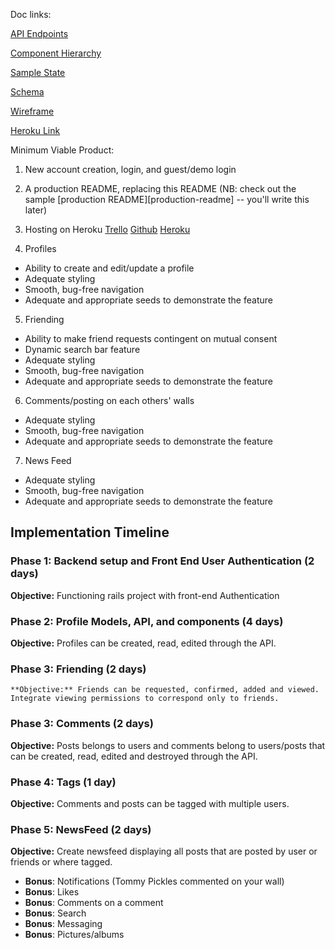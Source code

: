 
Doc links:

[API Endpoints](api-endpoints.md)

[Component Hierarchy](component-hierarchy.md)

[Sample State](sample-state.md)

[Schema](schema.md)

[Wireframe](/wireframes)

[Heroku Link](https://powerful-forest-53993.herokuapp.com/)

Minimum Viable Product:

1. New account creation, login, and guest/demo login
2. A production README, replacing this README (NB: check out the sample [production README][production-readme] -- you'll write this later)
3. Hosting on Heroku
[Trello](https://trello.com/b/tCA9Md8x/facebook-clone-fullstack)
[Github](https://github.com/deadwater88/FakeStack)
[Heroku](https://powerful-forest-53993.herokuapp.com/)

4. Profiles
  * Ability to create and edit/update a profile
  * Adequate styling
  * Smooth, bug-free navigation
  * Adequate and appropriate seeds to demonstrate the feature
5. Friending
  * Ability to make friend requests contingent on mutual consent
  * Dynamic search bar feature
  * Adequate styling
  * Smooth, bug-free navigation
  * Adequate and appropriate seeds to demonstrate the feature
6. Comments/posting on each others' walls
  * Adequate styling
  * Smooth, bug-free navigation
  * Adequate and appropriate seeds to demonstrate the feature
7. News Feed
  * Adequate styling
  * Smooth, bug-free navigation
  * Adequate and appropriate seeds to demonstrate the feature

  ## Implementation Timeline

  ### Phase 1: Backend setup and Front End User Authentication (2 days)

  **Objective:** Functioning rails project with front-end Authentication

  ### Phase 2: Profile Models, API, and components (4 days)

  **Objective:** Profiles can be created, read, edited through
  the API.

  ### Phase 3: Friending (2 days)

    **Objective:** Friends can be requested, confirmed, added and viewed. Integrate viewing permissions to correspond only to friends.

  ### Phase 3: Comments (2 days)

  **Objective:** Posts belongs to users and comments belong to users/posts that can be created, read, edited and destroyed through the API.

  ### Phase 4: Tags (1 day)

  **Objective:** Comments and posts can be tagged with multiple users.

  ### Phase 5: NewsFeed (2 days)

  **Objective:** Create newsfeed displaying all posts that are posted by user or friends or where tagged.

  * **Bonus**: Notifications (Tommy Pickles commented on your wall)
  * **Bonus**: Likes
  * **Bonus**: Comments on a comment
  * **Bonus**: Search
  * **Bonus**: Messaging
  * **Bonus**: Pictures/albums
